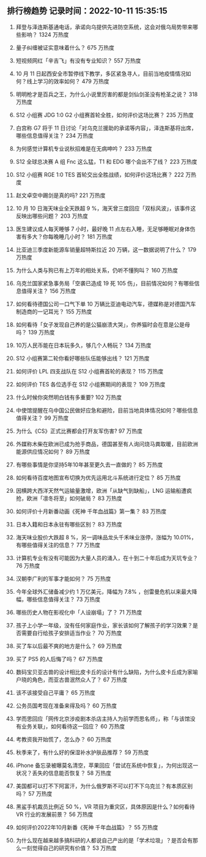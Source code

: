 
## 排行榜趋势 记录时间：2022-10-11 15:35:15
  
  1. 拜登与泽连斯基通电话，承诺向乌提供先进防空系统，这会对俄乌局势带来哪些影响？ 1324 万热度
    
  2. 量子纠缠被证实意味着什么？ 675 万热度
    
  3. 短视频网红「辛吉飞」有没有专业知识？ 557 万热度
    
  4. 10 月 11 日起西安全市暂停线下教学，多区紧急寻人，目前当地疫情情况如何？线上学习的效率如何？ 479 万热度
    
  5. 明明枪才是百兵之王，为什么小说里厉害的都是剑仙剑圣没有枪圣之说？ 318 万热度
    
  6. S12 小组赛 JDG 1:0 G2 小组赛首轮全胜，如何评价这场比赛？ 235 万热度
    
  7. 白宫称 G7 将于 11 日讨论「对乌克兰援助的承诺等内容」，泽连斯基将出席，哪些信息值得关注？ 234 万热度
    
  8. 为何感觉计算机专业说秋招难是在无病呻吟？ 233 万热度
    
  9. S12 全球总决赛 A 组 Fnc 这么猛，T1 和 EDG 哪个会出不了线？ 223 万热度
    
  10. S12 小组赛 RGE 1:0 TES 首轮交出全胜战绩，如何评价这场比赛？ 222 万热度
    
  11. 赵文卓空中踢剑是真的吗? 221 万热度
    
  12. 10 月 10 日海天味业全天跌超 9 %，海天曾三度回应「双标风波」，该事件这反映出哪些问题？ 203 万热度
    
  13. 医生建议成人每天睡够 7 小时，最好晚 11 点左右入睡，无足够睡眠对身体伤害有多大？你每晚睡几小时？ 181 万热度
    
  14. 比亚迪三季度新能源车销量超特斯拉近 20 万辆，这一数据说明了什么？ 179 万热度
    
  15. 为什么人类与狗已有上万年的相处关系，仍听不懂狗叫？ 160 万热度
    
  16. 乌克兰国家紧急事务局「空袭已造成 19 死 105 伤」，目前情况如何？有哪些信息值得关注？ 156 万热度
    
  17. 如何看待德国公司一口气下单 10 万辆比亚迪电动汽车，德媒称是对德国汽车制造商的一记耳光？ 155 万热度
    
  18. 如何看待「女子发现自己养的是公猫崩溃大哭」，你养猫时会在意是公是母吗？ 139 万热度
    
  19. 10万人民币能在日本玩多久，够几个人畅玩？ 134 万热度
    
  20. S12 小组赛第二轮你看好哪些队伍能够出线？ 121 万热度
    
  21. 如何评价 LPL 四支战队在 S12 小组赛首轮的表现？ 115 万热度
    
  22. 如何评价 TES 各位选手在 S12 小组赛期间的表现？ 109 万热度
    
  23. 什么时候你突然明白钱有多重要? 102 万热度
    
  24. 中使馆提醒在乌中国公民做好应急和避险，目前当地具体情况如何？哪些信息值得关注？ 99 万热度
    
  25. 为什么《CS》正式比赛都会打开友军伤害? 97 万热度
    
  26. 外媒称木柴在欧洲已成为抢手商品，德国甚至有人询问烧马粪取暖，目前欧洲能源供应情况如何？ 89 万热度
    
  27. 有哪些事情是你坚持5年10年甚至更久去一直做的？ 85 万热度
    
  28. 如何看待百度地图宣布切换为优先运用北斗系统进行定位？ 85 万热度
    
  29. 因横跨大西洋天然气运输量激增，欧洲「从缺气到缺船」，LNG 运输船遭疯抢，欧洲「凛冬将至」如何破局？ 83 万热度
    
  30. 如何评价十月新番动画《死神 千年血战篇》第一集？ 83 万热度
    
  31. 日本入籍和日本永驻有哪些区别？ 83 万热度
    
  32. 海天味业股价大跌超 8 %，另一调味品龙头千禾味业涨停，涨幅为 10.01%，有哪些值得关注的信息？ 77 万热度
    
  33. 计算机专业有没有可能因为大量人员的涌入，在十到二十年后成为天坑专业？ 76 万热度
    
  34. 汉朝李广利的军事才能如何？ 75 万热度
    
  35. 今年全球外汇储备减少约 1 万亿美元，降幅为 7.8% ，创雷曼危机以来最大降幅，哪些信息值得关注？ 73 万热度
    
  36. 哪些历史人物在影视化中「人设崩塌」了？ 71 万热度
    
  37. 孩子上小学一年级，没有任何家庭作业，家长该如何了解孩子的学习效果？是否需要自行给孩子安排适当作业？ 70 万热度
    
  38. 买了车以后最不爽的地方是什么？ 69 万热度
    
  39. 买了 PS5 的人后悔了吗？ 67 万热度
    
  40. 数码宝贝亚古兽的设计相比皮卡丘的设计有什么缺陷，为什么皮卡丘成为家喻户晓的角色，而亚古兽泯然众人了？ 67 万热度
    
  41. 该不该接受自己平庸？ 65 万热度
    
  42. 公务员国考现在准备来得及吗？ 60 万热度
    
  43. 学而思回应「网传北京涉疫剧本杀店主持人为前学而思名师」，称「与该馆没有业务关联」，如何看待这一回应？ 60 万热度
    
  44. 考教资我开始慌了，怎么办？ 60 万热度
    
  45. 秋季来了，有什么好的保湿补水护肤品推荐？ 59 万热度
    
  46. iPhone 备忘录被曝莫名清空，苹果回应「尝试在系统中恢复」，为何出现这一状况？丢失的信息能否恢复？ 58 万热度
    
  47. 美国都可以打不下阿富汗，为什么俄罗斯不可以打不下乌克兰？有本质区别吗？ 57 万热度
    
  48. 黑鲨手机裁员比例近 50 %，VR 项目为重灾区，具体原因是什么？如何看待 VR 行业的发展前景？ 56 万热度
    
  49. 如何评价2022年10月新番《死神 千年血战篇》？ 55 万热度
    
  50. 为什么现在越来越多搞科研的人都说自己产出的是「学术垃圾」？是否会有那么一刻觉得自己的研究有价值？ 53 万热度
    